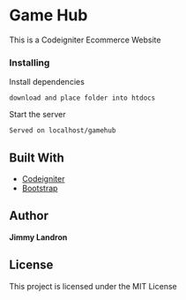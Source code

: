 # Game Hub
This is a Codeigniter Ecommerce Website


### Installing

Install dependencies

```
download and place folder into htdocs
```


Start the server

```
Served on localhost/gamehub
```


## Built With

* [Codeigniter](https://www.codeigniter.com)
* [Bootstrap](https://getbootstrap.com)

## Author

 **Jimmy Landron** 



## License

This project is licensed under the MIT License 




